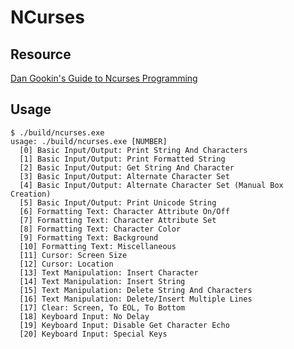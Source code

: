 # NCurses
## Resource
[Dan Gookin's Guide to Ncurses Programming](https://www.amazon.com/Dan-Gookins-Guide-Ncurses-Programming/dp/1549682571/ref=tmm_pap_swatch_0?_encoding=UTF8&dib_tag=AUTHOR&dib=eyJ2IjoiMSJ9.NXeSUHZfTXTI_PdX5Dr9OsgSjdHu-AT_-85CvdYB7bo-FIQxc0DgG-G-2i1tdkREsb8bXOdw1GVEw1g0QRoXzxHar_bDASFu9TvLJhbNSNVYZJkdsc-z52JsZ_7t3oFwKdtL60wGU90ybYgsDIRHrlNdSGWepDCu9oXDcl24uaTqbGV31XpEGfzPlp3-nOm1cSLMHqSG_K5O5tw6I9dN30koS8rlPA75C0zcf03dFyw.16TN9ZnCZ4tTa4Np8aJjC2NaTewGQJZ9rASEwP3cMyM&qid=&sr=)
## Usage
```
$ ./build/ncurses.exe
usage: ./build/ncurses.exe [NUMBER]
  [0] Basic Input/Output: Print String And Characters
  [1] Basic Input/Output: Print Formatted String
  [2] Basic Input/Output: Get String And Character
  [3] Basic Input/Output: Alternate Character Set
  [4] Basic Input/Output: Alternate Character Set (Manual Box Creation)
  [5] Basic Input/Output: Print Unicode String
  [6] Formatting Text: Character Attribute On/Off
  [7] Formatting Text: Character Attribute Set
  [8] Formatting Text: Character Color
  [9] Formatting Text: Background
  [10] Formatting Text: Miscellaneous
  [11] Cursor: Screen Size
  [12] Cursor: Location
  [13] Text Manipulation: Insert Character
  [14] Text Manipulation: Insert String
  [15] Text Manipulation: Delete String And Characters
  [16] Text Manipulation: Delete/Insert Multiple Lines
  [17] Clear: Screen, To EOL, To Bottom
  [18] Keyboard Input: No Delay
  [19] Keyboard Input: Disable Get Character Echo
  [20] Keyboard Input: Special Keys
```